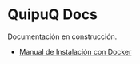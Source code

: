 # QuipuQ Docs

Documentación en construcción.

- [Manual de Instalación con Docker](./INSTALACION_DOCKER.md)

